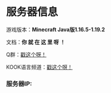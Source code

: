 # 服务器信息  

游戏版本：**Minecraft Java版1.16.5-1.19.2**

文档：**你  就  在  这  里  呀  ！**  

Q群：[戳这个呀！](https://jq.qq.com/?_wv=1027&k=0Ij67R6t)  

KOOK语言频道：[戳这个呀！](https://kook.top/eCOGOq)  

### 服务器IP:
